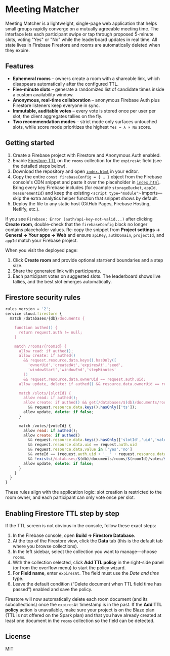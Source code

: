 # Meeting Matcher

Meeting Matcher is a lightweight, single-page web application that helps small groups rapidly converge on a mutually agreeable meeting time. The interface lets each participant swipe or tap through proposed 5-minute slots, voting "Yes" or "No" while the leaderboard updates in real time. All state lives in Firebase Firestore and rooms are automatically deleted when they expire.

## Features

- **Ephemeral rooms** – owners create a room with a shareable link, which disappears automatically after the configured TTL.
- **Five-minute slots** – generate a randomized list of candidate times inside a custom availability window.
- **Anonymous, real-time collaboration** – anonymous Firebase Auth plus Firestore listeners keep everyone in sync.
- **Immutable, auditable votes** – every vote is stored once per user per slot; the client aggregates tallies on the fly.
- **Two recommendation modes** – strict mode only surfaces untouched slots, while score mode prioritizes the highest `Yes − λ × No` score.

## Getting started

1. Create a Firebase project with Firestore and Anonymous Auth enabled.
2. Enable [Firestore TTL](https://firebase.google.com/docs/firestore/ttl) on the `rooms` collection for the `expiresAt` field (see the detailed steps below).
3. Download the repository and open [`index.html`](./index.html) in your editor.
4. Copy the entire `const firebaseConfig = { … }` object from the Firebase console's CDN snippet and paste it over the placeholder in [`index.html`](./index.html). Bring every key Firebase includes (for example `storageBucket`, `appId`, `measurementId`) and keep the existing `<script type="module">` imports—skip the extra analytics helper function that snippet shows by default.
5. Deploy the file to any static host (GitHub Pages, Firebase Hosting, Netlify, etc.).

If you see `Firebase: Error (auth/api-key-not-valid...)` after clicking **Create room**, double-check that the `firebaseConfig` block no longer contains placeholder values. Re-copy the snippet from **Project settings → General → Your apps → Web** and ensure `apiKey`, `authDomain`, `projectId`, and `appId` match your Firebase project.

When you visit the deployed page:

1. Click **Create room** and provide optional start/end boundaries and a step size.
2. Share the generated link with participants.
3. Each participant votes on suggested slots. The leaderboard shows live tallies, and the best slot emerges automatically.

## Firestore security rules

```javascript
rules_version = '2';
service cloud.firestore {
  match /databases/{db}/documents {

    function authed() {
      return request.auth != null;
    }

    match /rooms/{roomId} {
      allow read: if authed();
      allow create: if authed()
        && request.resource.data.keys().hasOnly([
          'ownerUid','createdAt','expiresAt','seed',
          'windowStart','windowEnd','stepMinutes'
        ])
        && request.resource.data.ownerUid == request.auth.uid;
      allow update, delete: if authed() && resource.data.ownerUid == request.auth.uid;

      match /slots/{slotId} {
        allow read: if authed();
        allow create: if authed() && get(/databases/$(db)/documents/rooms/$(roomId)).data.ownerUid == request.auth.uid
          && request.resource.data.keys().hasOnly(['ts']);
        allow update, delete: if false;
      }

      match /votes/{voteId} {
        allow read: if authed();
        allow create: if authed()
          && request.resource.data.keys().hasOnly(['slotId','uid','value','at'])
          && request.resource.data.uid == request.auth.uid
          && request.resource.data.value in ['yes','no']
          && voteId == (request.auth.uid + '__' + request.resource.data.slotId)
          && !exists(/databases/$(db)/documents/rooms/$(roomId)/votes/$(voteId));
        allow update, delete: if false;
      }
    }
  }
}
```

These rules align with the application logic: slot creation is restricted to the room owner, and each participant can only vote once per slot.

## Enabling Firestore TTL step by step

If the TTL screen is not obvious in the console, follow these exact steps:

1. In the Firebase console, open **Build → Firestore Database**.
2. At the top of the Firestore view, click the **Data** tab (this is the default tab where you browse collections).
3. In the left sidebar, select the collection you want to manage—choose `rooms`.
4. With the collection selected, click **Add TTL policy** in the right-side panel (or from the overflow menu) to start the policy wizard.
5. For **Field name**, enter `expiresAt`. The field must use the *Date and time* type.
6. Leave the default condition (“Delete document when TTL field time has passed”) enabled and save the policy.

Firestore will now automatically delete each room document (and its subcollections) once the `expiresAt` timestamp is in the past. If the **Add TTL policy** action is unavailable, make sure your project is on the Blaze plan (TTL is not offered on the Spark plan) and that you have already created at least one document in the `rooms` collection so the field can be detected.

## License

MIT
